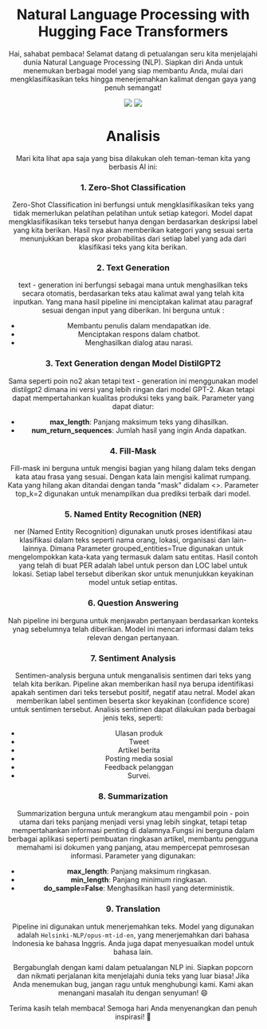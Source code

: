 <h1 align="center"> Natural Language Processing with Hugging Face Transformers </h1>
<p align="center"> Hai, sahabat pembaca! Selamat datang di petualangan seru kita menjelajahi dunia Natural Language Processing (NLP). Siapkan diri Anda untuk menemukan berbagai model yang siap membantu Anda, mulai dari mengklasifikasikan teks hingga menerjemahkan kalimat dengan gaya yang penuh semangat! </p>

<div align="center">

<img src="https://img.shields.io/badge/python-3670A0?style=for-the-badge&logo=python&logoColor=ffdd54">
<img src="https://img.shields.io/badge/jupyter-%23FA0F00.svg?style=for-the-badge&logo=jupyter&logoColor=white">

<h1 align="center"> Analisis </h1>
<p>Mari kita lihat apa saja yang bisa dilakukan oleh teman-teman kita yang berbasis AI ini:</p>

### 1. Zero-Shot Classification
Zero-Shot Classification ini berfungsi untuk mengklasifikasikan teks yang tidak memerlukan pelatihan pelatihan untuk setiap kategori. Model dapat mengklasifikasikan teks tersebut hanya dengan berdasarkan deskripsi label yang kita berikan. Hasil nya akan memberikan kategori yang sesuai serta menunjukkan berapa skor probabilitas dari setiap label yang ada dari klasifikasi teks yang kita berikan.

### 2. Text Generation
text - generation ini berfungsi sebagai mana untuk menghasilkan teks secara otomatis, berdasarkan teks atau kalimat awal yang telah kita inputkan. Yang mana hasil pipeline ini menciptakan kalimat atau paragraf sesuai dengan input yang diberikan. Ini berguna untuk : 

- Membantu penulis dalam mendapatkan ide.
- Menciptakan respons dalam chatbot.
- Menghasilkan dialog atau narasi.

### 3. Text Generation dengan Model DistilGPT2

Sama seperti poin no2 akan tetapi text - generation ini menggunakan model distilgpt2 dimana ini versi yang lebih ringan dari model GPT-2. Akan tetapi dapat mempertahankan kualitas produksi teks yang baik. Parameter yang dapat diatur:

- **max_length**: Panjang maksimum teks yang dihasilkan.
- **num_return_sequences**: Jumlah hasil yang ingin Anda dapatkan.

### 4. Fill-Mask
Fill-mask ini berguna untuk mengisi bagian yang hilang dalam teks dengan kata atau frasa yang sesuai. Dengan kata lain mengisi kalimat rumpang. Kata yang hilang akan ditandai dengan tanda "mask" didalam <>. Parameter top_k=2 digunakan untuk menampilkan dua prediksi terbaik dari model.

### 5. Named Entity Recognition (NER)
ner (Named Entity Recognition) digunakan unutk proses identifikasi atau klasifikasi dalam teks seperti nama orang, lokasi, organisasi dan lain-lainnya. Dimana Parameter grouped_entities=True digunakan untuk mengelompokkan kata-kata yang termasuk dalam satu entitas. Hasil contoh yang telah di buat PER adalah label untuk person dan LOC label untuk lokasi. Setiap label tersebut diberikan skor untuk menunjukkan keyakinan model untuk setiap entitas.

### 6. Question Answering
Nah pipeline ini berguna untuk menjawabn pertanyaan berdasarkan konteks ynag sebelumnya telah diberikan. Model ini mencari informasi dalam teks relevan dengan pertanyaan.

### 7. Sentiment Analysis
Sentimen-analysis berguna untuk menganalisis sentimen dari teks yang telah kita berikan. Pipeline akan memberikan hasil nya berupa identifikasi apakah sentimen dari teks tersebut positif, negatif atau netral. Model akan memberikan label sentimen beserta skor keyakinan (confidence score) untuk sentimen tersebut. Analisis sentimen dapat dilakukan pada berbagai jenis teks, seperti:
- Ulasan produk
- Tweet
- Artikel berita
- Posting media sosial
- Feedback pelanggan
- Survei.

### 8. Summarization
Summarization berguna untuk merangkum atau mengambil poin - poin utama dari teks panjang menjadi versi ynag lebih singkat, tetapi tetap mempertahankan informasi penting di dalamnya.Fungsi ini berguna dalam berbagai aplikasi seperti pembuatan ringkasan artikel, membantu pengguna memahami isi dokumen yang panjang, atau mempercepat pemrosesan informasi. Parameter yang digunakan:

- **max_length**: Panjang maksimum ringkasan.
- **min_length**: Panjang minimum ringkasan.
- **do_sample=False**: Menghasilkan hasil yang deterministik.

### 9. Translation

Pipeline ini digunakan untuk menerjemahkan teks. Model yang digunakan adalah `Helsinki-NLP/opus-mt-id-en`, yang menerjemahkan dari bahasa Indonesia ke bahasa Inggris. Anda juga dapat menyesuaikan model untuk bahasa lain.

<p>Bergabunglah dengan kami dalam petualangan NLP ini. Siapkan popcorn dan nikmati perjalanan kita menjelajahi dunia teks yang luar biasa! Jika Anda menemukan bug, jangan ragu untuk menghubungi kami. Kami akan menangani masalah itu dengan senyuman! 😄

Terima kasih telah membaca! Semoga hari Anda menyenangkan dan penuh inspirasi! 🎉</p>
